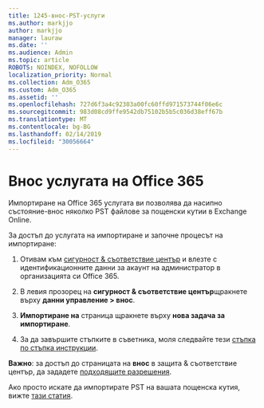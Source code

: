 ```yaml
---
title: 1245-внос-PST-услуги
ms.author: markjjo
author: markjjo
manager: lauraw
ms.date: ''
ms.audience: Admin
ms.topic: article
ROBOTS: NOINDEX, NOFOLLOW
localization_priority: Normal
ms.collection: Adm_O365
ms.custom: Adm_O365
ms.assetid: ''
ms.openlocfilehash: 727d6f3a4c92303a00fc60ffd971573744f06e6c
ms.sourcegitcommit: 983d08cd9ffe9542db75102b5b5c036d38eff67b
ms.translationtype: MT
ms.contentlocale: bg-BG
ms.lasthandoff: 02/14/2019
ms.locfileid: "30056664"
---
```

# <a name="office-365-import-service"></a>Внос услугата на Office 365 

Импортиране на Office 365 услугата ви позволява да насипно състояние-внос няколко PST файлове за пощенски кутии в Exchange Online. 

За достъп до услугата на импортиране и започне процесът на импортиране:

1. Отивам към [сигурност & съответствие център](https://protection.office.com) и влезте с идентификационните данни за акаунт на администратор в организацията си Office 365.

2. В левия прозорец на **сигурност & съответствие център**щракнете върху **данни управление > внос**.

3. **Импортиране на** страница щракнете върху **нова задача за импортиране**. 

4. За да завършите стъпките в съветника, моля следвайте тези [стъпка по стъпка инструкции](https://docs.microsoft.com/office365/securitycompliance/use-network-upload-to-import-pst-files).

**Важно**: за достъп до страницата на **внос** в защита & съответствие център, да зададете [подходящите разрешения](https://docs.microsoft.com/office365/securitycompliance/use-network-upload-to-import-pst-files#before-you-begin). 

Ако просто искате да импортирате PST на вашата пощенска кутия, вижте [тази статия](https://support.office.com/article/import-email-contacts-and-calendar-from-an-outlook-pst-file-431a8e9a-f99f-4d5f-ae48-ded54b3440ac).
